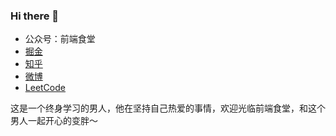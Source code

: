 ### Hi there 👋

- 公众号：前端食堂
- [掘金](https://juejin.im/user/5a2de8a8f265da4320032fc4/posts/)
- [知乎](https://www.zhihu.com/people/huo-yi-tong-98/)
- [微博](https://www.weibo.com/2771284557/)
- [LeetCode](https://leetcode-cn.com/u/tongobama/)

这是一个终身学习的男人，他在坚持自己热爱的事情，欢迎光临前端食堂，和这个男人一起开心的变胖～
